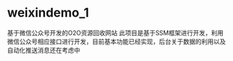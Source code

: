 # weixindemo_1
基于微信公众号开发的O2O资源回收网站
此项目是基于SSM框架进行开发，利用微信公众号相应接口进行开发，目前基本功能已经实现，后台关于数据的利用以及自动化推送消息还在考虑中
